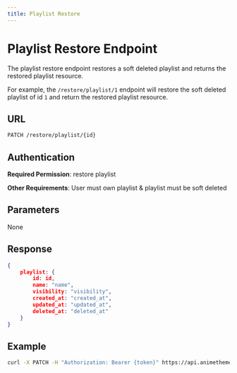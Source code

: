 ```yaml
---
title: Playlist Restore
---
```


# Playlist Restore Endpoint

The playlist restore endpoint restores a soft deleted playlist and returns the restored playlist resource.

For example, the `/restore/playlist/1` endpoint will restore the soft deleted playlist of id `1` and return the restored playlist resource.

## URL

```sh
PATCH /restore/playlist/{id}
```

## Authentication

**Required Permission**: restore playlist

**Other Requirements**: User must own playlist & playlist must be soft deleted

## Parameters

None

## Response

```json
{
    playlist: {
        id: id,
        name: "name",
        visibility: "visibility",
        created_at: "created_at",
        updated_at: "updated_at",
        deleted_at: "deleted_at"
    }
}
```

## Example

```bash
curl -X PATCH -H "Authorization: Bearer {token}" https://api.animethemes.moe/restore/playlist/1
```
